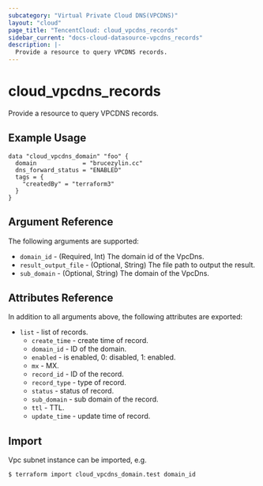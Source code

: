 ```yaml
---
subcategory: "Virtual Private Cloud DNS(VPCDNS)"
layout: "cloud"
page_title: "TencentCloud: cloud_vpcdns_records"
sidebar_current: "docs-cloud-datasource-vpcdns_records"
description: |-
  Provide a resource to query VPCDNS records.
---
```


# cloud_vpcdns_records

Provide a resource to query VPCDNS records.

## Example Usage

```hcl
data "cloud_vpcdns_domain" "foo" {
  domain             = "brucezylin.cc"
  dns_forward_status = "ENABLED"
  tags = {
    "createdBy" = "terraform3"
  }
}
```

## Argument Reference

The following arguments are supported:

* `domain_id` - (Required, Int) The domain id of the VpcDns.
* `result_output_file` - (Optional, String) The file path to output the result.
* `sub_domain` - (Optional, String) The domain of the VpcDns.

## Attributes Reference

In addition to all arguments above, the following attributes are exported:

* `list` - list of records.
  * `create_time` - create time of record.
  * `domain_id` - ID of the domain.
  * `enabled` - is enabled, 0: disabled, 1: enabled.
  * `mx` - MX.
  * `record_id` - ID of the record.
  * `record_type` - type of record.
  * `status` - status of record.
  * `sub_domain` - sub domain of the record.
  * `ttl` - TTL.
  * `update_time` - update time of record.


## Import

Vpc subnet instance can be imported, e.g.

```
$ terraform import cloud_vpcdns_domain.test domain_id
```

